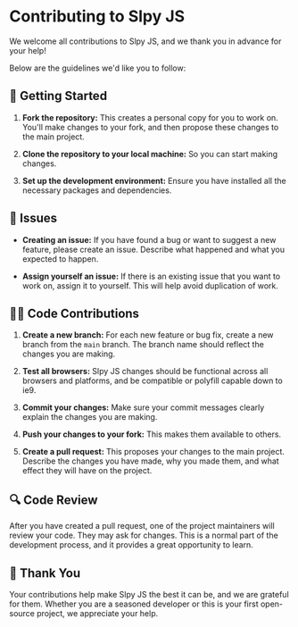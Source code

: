 # Contributing to Slpy JS

We welcome all contributions to Slpy JS, and we thank you in advance for your help! 

Below are the guidelines we'd like you to follow:

## 🚀 Getting Started

1. **Fork the repository:** This creates a personal copy for you to work on. You'll make changes to your fork, and then propose these changes to the main project.

2. **Clone the repository to your local machine:** So you can start making changes.

3. **Set up the development environment:** Ensure you have installed all the necessary packages and dependencies.

## 👀 Issues

- **Creating an issue:** If you have found a bug or want to suggest a new feature, please create an issue. Describe what happened and what you expected to happen.

- **Assign yourself an issue:** If there is an existing issue that you want to work on, assign it to yourself. This will help avoid duplication of work.

## 👩‍💻 Code Contributions

1. **Create a new branch:** For each new feature or bug fix, create a new branch from the `main` branch. The branch name should reflect the changes you are making.

2. **Test all browsers:** Slpy JS changes should be functional across all browsers and platforms, and be compatible or polyfill capable down to ie9.

3. **Commit your changes:** Make sure your commit messages clearly explain the changes you are making.

4. **Push your changes to your fork:** This makes them available to others.

5. **Create a pull request:** This proposes your changes to the main project. Describe the changes you have made, why you made them, and what effect they will have on the project.

## 🔍 Code Review

After you have created a pull request, one of the project maintainers will review your code. They may ask for changes. This is a normal part of the development process, and it provides a great opportunity to learn.

## 🙌 Thank You

Your contributions help make Slpy JS the best it can be, and we are grateful for them. Whether you are a seasoned developer or this is your first open-source project, we appreciate your help.